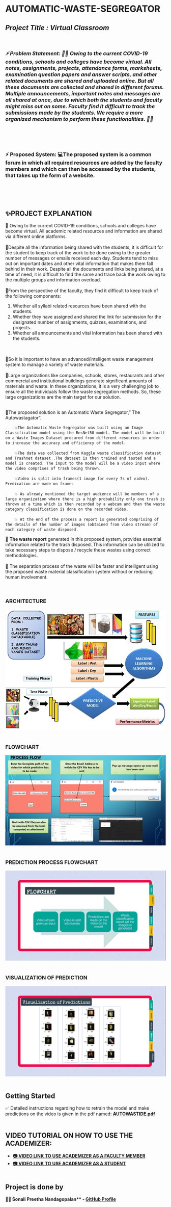 # AUTOMATIC-WASTE-SEGREGATOR
<i>
<h2> Project Title : Virtual Classroom </h2><br>


### ⚡ Problem Statement: 👩‍🏫 Owing to the current COVID-19 conditions, schools and colleges have become virtual. All notes, assignments, projects, attendance forms, marksheets, examination question papers and answer scripts, and other related documents are shared and uploaded online. But all these documents are collected and shared in different forums. Multiple announcements, important notes and messages are all shared at once, due to which both the students and faculty might miss out on some. Faculty find it difficult to track the submissions made by the students. We require a more organized mechanism to perform these functionalities. 👨‍🏫 </i>
<br>
<br>
<br>

### ⚡ Proposed System: 💻The proposed system is a common forum in which all required resources are added by the faculty members and which can then be accessed by the students, that takes up the form of a website.
</i>
<br>
<br>
<br>


## ✨PROJECT EXPLANATION
📝 Owing to the current COVID-19 conditions, schools and colleges have become virtual. All academic related resources and information are shared via different online platforms. <br><br>
📝Despite all the information being shared with the students, it is difficult for the student to keep track of the work to be done owing to the greater number of messages or emails received each day. Students tend to miss out on important dates and other vital information that makes them fall behind in their work. Despite all the documents and links being shared, at a time of need, it is difficult to find the same and trace back the work owing to the multiple groups and information overload. <br><br>
📝From the perspective of the faculty, they find it difficult to keep track of the following components:
1.	Whether all syllabi related resources have been shared with the students.
2.	Whether they have assigned and shared the link for submission for the designated number of assignments, quizzes, examinations, and projects.
3.	Whether all announcements and vital information has been shared with the students.

<br><br>
📝So it is important to have an advanced/intelligent waste management system to manage a variety of waste materials.<br><br>
📝Large organizations like companies, schools, stores, restaurants and other commercial and institutional buildings generate significant amounts of materials and waste. In these organizations, it is a very challenging job to ensure all the individuals follow the waste segregation methods. So, these large organizations are the main target for our solution.<br><br>

📝The proposed solution is an Automatic Waste Segregator,” The Autowastagator”.

        💥The Automatic Waste Segregator was built using an Image Classification model using the ResNet50 model. The model will be built on a Waste Images Dataset procured from different resources in order to increase the accuracy and efficiency of the model.
        
        💥The data was collected from Kaggle waste classification dataset and Trashnet dataset .The dataset is then trained and tested and a model is created. The input to the model will be a video input where the video comprises of trash being thrown.

        💥Video is split into frames(1 image for every 7s of video). Predication are made on frames
        
        💥 As already mentioned the target audience will be members of a large organization where there is a high probability only one trash is thrown at a time which is then recorded by a webcam and then the waste category classification is done on the recorded video.
        
        💥 At the end of the process a report is generated comprising of the details of the number of images (obtained from video stream) of each category of waste disposed.

📝  <b>The waste report</b> generated in this proposed system, provides essential information related to the trash disposed. This information can be utilized to take necessary steps to dispose / recycle these wastes using correct methodologies.
<br></br>
📝 The separation process of the waste will be faster and intelligent using the proposed waste material classification system without or reducing human involvement.
<br>
<br>
<br>


### ARCHITECTURE 
<img src="https://github.com/Sonali2824/AUTOMATIC-WASTE-SEGREGATOR/blob/main/arch.jpg">
<br></br>

### FLOWCHART 
<img src="https://github.com/Sonali2824/AUTOMATIC-WASTE-SEGREGATOR/blob/main/PROCESS_FLOW.jpeg">
<br></br>

### PREDICTION PROCESS FLOWCHART
<img src="https://github.com/Sonali2824/AUTOMATIC-WASTE-SEGREGATOR/blob/main/pred_process_flow.jpeg">
<br></br>

### VISUALIZATION OF PREDICTION 
<img src="https://github.com/Sonali2824/AUTOMATIC-WASTE-SEGREGATOR/blob/main/visualisation.jpeg">
<br></br>

## Getting Started

✅ Detailed instructions regarding how to retrain the model and make predictions on the video is given in the pdf named: <a href="https://drive.google.com/file/d/1NkXdsCRu6NgmVau9nOVZkz-BKu4ltk7D/view?usp=sharing"> <b>AUTOWASTIDE.pdf<b></a>
<br></br>


## VIDEO TUTORIAL ON HOW TO USE THE ACADEMIZER:
* <a href="https://drive.google.com/file/d/1t1j0kn3CWUSTD1A_iWmT14-93GGKXwMj/view?usp=sharing"> 📷 VIDEO LINK TO USE ACADEMIZER AS A FACULTY MEMBER </a>
* <a href="https://drive.google.com/file/d/1t1j0kn3CWUSTD1A_iWmT14-93GGKXwMj/view?usp=sharing"> 📷 VIDEO LINK TO USE ACADEMIZER AS A STUDENT </a>
<br></br>



## Project is done by

👩‍💻 Sonali Preetha Nandagopalan** - [GitHub Profile](https://github.com/Sonali2824)

